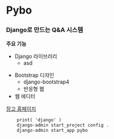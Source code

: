 # Pybo 
### Django로 만드는 Q&A 시스템

**주요 기능**
* Django 라이브러리
  * asd
- Bootstrap 디자인
  - django-bootstrap4
  * 반응형 웹
- 웹 에디터

[장고 홈페이지]([https://www.](https://docs.djangoproject.com/ko/4.1/intro/))


```
    print( 'django' )
    django-admin start_project config .
    django-admin start_app pybo
```



